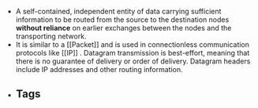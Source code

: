 - A self-contained, independent entity of data carrying sufficient information to be routed from the source to the destination nodes **without reliance** on earlier exchanges between the nodes and the transporting network.
- It is similar to a [[Packet]] and is used in connectionless communication protocols like [[IP]] . Datagram transmission is best-effort, meaning that there is no guarantee of delivery or order of delivery. Datagram headers include IP addresses and other routing information.
- Tags
	-